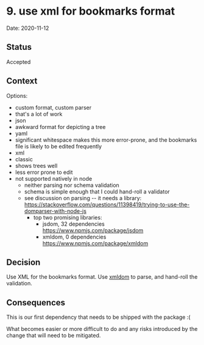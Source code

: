 # 9. use xml for bookmarks format

Date: 2020-11-12

## Status

Accepted

## Context

Options:
 - custom format, custom parser
  - that's a lot of work
 - json
  - awkward format for depicting a tree
 - yaml
  - significant whitespace makes this more error-prone, and the bookmarks file
    is likely to be edited frequently
 - xml
  - classic
  - shows trees well
  - less error prone to edit
  - not supported natively in node
    - neither parsing nor schema validation
    - schema is simple enough that I could hand-roll a validator
    - see discussion on parsing -- it needs a library: https://stackoverflow.com/questions/11398419/trying-to-use-the-domparser-with-node-js
      - top two promising libraries:
        - jsdom, 32 dependencies https://www.npmjs.com/package/jsdom
        - xmldom, 0 dependencies https://www.npmjs.com/package/xmldom

## Decision

Use XML for the bookmarks format. Use
[xmldom](https://www.npmjs.com/package/xmldom) to parse, and hand-roll the
validation.

## Consequences

This is our first dependency that needs to be shipped with the package :(

What becomes easier or more difficult to do and any risks introduced by the change that will need to be mitigated.
